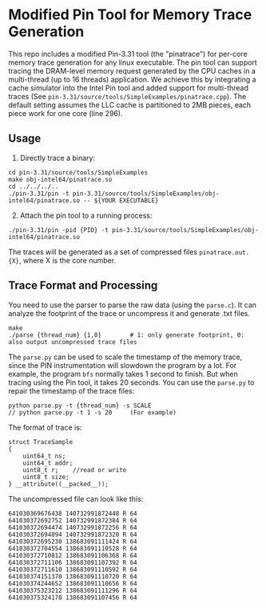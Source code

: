# Modified Pin Tool for Memory Trace Generation
This repo includes a modified Pin-3.31 tool (the "pinatrace") for per-core memory trace generation for any linux executable. The pin tool can support tracing the DRAM-level memory request generated by the CPU caches in a multi-thread (up to 16 threads) application. We achieve this by integrating a cache simulator into the Intel Pin tool and added support for multi-thread traces (See `pin-3.31/source/tools/SimpleExamples/pinatrace.cpp`).
The default setting assumes the LLC cache is partitioned to 2MB pieces, each piece work for one core (line 296).

## Usage
1. Directly trace a binary:
```
cd pin-3.31/source/tools/SimpleExamples 
make obj-intel64/pinatrace.so
cd ../../../..
./pin-3.31/pin -t pin-3.31/source/tools/SimpleExamples/obj-intel64/pinatrace.so -- ${YOUR EXECUTABLE}
```

2. Attach the pin tool to a running process:

```
./pin-3.31/pin -pid {PID} -t pin-3.31/source/tools/SimpleExamples/obj-intel64/pinatrace.so
```

The traces will be generated as a set of compressed files `pinatrace.out.{X}`, where X is the core number.


## Trace Format and Processing
You need to use the parser to parse the raw data (using the `parse.c`). It can analyze the footprint of the trace or uncompress it and generate .txt files.

```
make
./parse {thread_num} {1,0}        # 1: only generate footprint, 0: also output uncompressed trace files
```

The `parse.py` can be used to scale the timestamp of the memory trace, since the PIN instrumentation will slowdown the program by a lot. For example, the program `bfs`  normally takes 1 second to finish. But when tracing using the Pin tool, it takes 20 seconds. You can use the `parse.py` to repair the timestamp of the trace files:

```
python parse.py -t {thread_num} -s SCALE
// python parse.py -t 1 -s 20     (For example)
```


The format of trace is:
```
struct TraceSample
{
    uint64_t ns;
    uint64_t addr;
    uint8_t r;    //read or write
    uint8_t size;
} __attribute((__packed__));
```

The uncompressed file can look like this:

```
641030369676438 140732991872448 R 64
641030372692752 140732991872384 R 64
641030372694474 140732991872256 R 64
641030372694894 140732991872320 R 64
641030372695230 138683091111424 R 64
641030372704554 138683091110528 R 64
641030372710812 138683091106368 R 64
641030372711106 138683091107392 R 64
641030372711610 138683091110592 R 64
641030374151370 138683091110720 R 64
641030374244652 138683091110656 R 64
641030375323212 138683091111296 R 64
641030375324178 138683091107456 R 64
```
